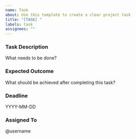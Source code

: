 ```yaml
---
name: Task
about: Use this template to create a clear project task
title: "[TASK] "
labels: task
assignees: ""
---
```


### Task Description
What needs to be done?

### Expected Outcome
What should be achieved after completing this task?

### Deadline
YYYY-MM-DD

### Assigned To
@username
